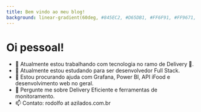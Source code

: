 ```yaml
---
title: Bem vindo ao meu blog! 
background: linear-gradient(60deg, #845EC2, #D65DB1, #FF6F91, #FF9671, #FFC75F, #F9F871);
---
```


# Oi pessoal! 

- 🔭 Atualmente estou trabalhando com tecnologia no ramo de Delivery 🍔.
- 🌱 Atualmente estou estudando para ser desenvolvedor Full Stack.
- 🤔 Estou procurando ajuda com Grafana, Power BI, API iFood e desenvolvimento web no geral.
- 💬 Pergunte me sobre Delivery Eficiente e ferramentas de monitoramento.
- 📫 Contato: rodolfo at azilados.com.br
